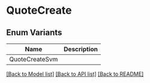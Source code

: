# QuoteCreate

## Enum Variants

| Name           | Description |
| -------------- | ----------- |
| QuoteCreateSvm |             |

[[Back to Model list]](../README.md#documentation-for-models) [[Back to API list]](../README.md#documentation-for-api-endpoints) [[Back to README]](../README.md)
